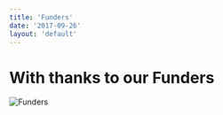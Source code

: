 ```yaml
---
title: 'Funders'
date: '2017-09-26'
layout: 'default'
---
```

<div class="funders">
    <h1>With thanks to our Funders</h1>
    <img class="funder-img" alt="Funders" src="{{urls.media}}/funders_all.png">
</div>
